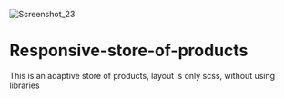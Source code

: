 ![Screenshot_23](https://user-images.githubusercontent.com/77876368/137960083-43a2f01f-f4f7-431f-accc-200a152de1b7.jpg)
# Responsive-store-of-products
This is an adaptive store of products, layout is only scss, without using libraries
